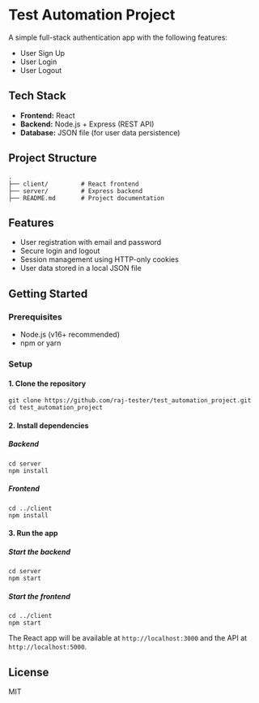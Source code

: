 # Test Automation Project

A simple full-stack authentication app with the following features:

- User Sign Up
- User Login
- User Logout

## Tech Stack
- **Frontend:** React
- **Backend:** Node.js + Express (REST API)
- **Database:** JSON file (for user data persistence)

## Project Structure
```
.
├── client/         # React frontend
├── server/         # Express backend
├── README.md       # Project documentation
```

## Features
- User registration with email and password
- Secure login and logout
- Session management using HTTP-only cookies
- User data stored in a local JSON file

## Getting Started

### Prerequisites
- Node.js (v16+ recommended)
- npm or yarn

### Setup

#### 1. Clone the repository
```
git clone https://github.com/raj-tester/test_automation_project.git
cd test_automation_project
```

#### 2. Install dependencies

##### Backend
```
cd server
npm install
```

##### Frontend
```
cd ../client
npm install
```

#### 3. Run the app

##### Start the backend
```
cd server
npm start
```

##### Start the frontend
```
cd ../client
npm start
```

The React app will be available at `http://localhost:3000` and the API at `http://localhost:5000`.

## License
MIT 